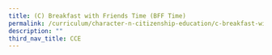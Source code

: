 ```yaml
---
title: (C) Breakfast with Friends Time (BFF Time)
permalink: /curriculum/character-n-citizenship-education/c-breakfast-with-friends-time-bff-time
description: ""
third_nav_title: CCE
---
```

